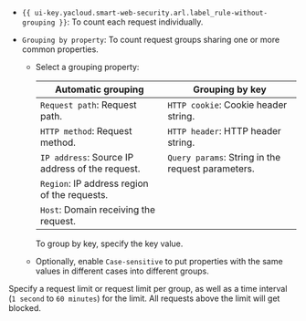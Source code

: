 * `{{ ui-key.yacloud.smart-web-security.arl.label_rule-without-grouping }}`: To count each request individually.
* `Grouping by property`: To count request groups sharing one or more common properties.

    * Select a grouping property:

        Automatic grouping | Grouping by key
        ---|---
        `Request path`: Request path. | `HTTP cookie`: Cookie header string.
        `HTTP method`: Request method. | `HTTP header`: HTTP header string.
        `IP address`: Source IP address of the request. | `Query params`: String in the request parameters.
        `Region`: IP address region of the requests. |
        `Host`: Domain receiving the request. |

        To group by key, specify the key value.

    * Optionally, enable `Case-sensitive` to put properties with the same values in different cases into different groups.

Specify a request limit or request limit per group, as well as a time interval (`1 second` to `60 minutes`) for the limit. All requests above the limit will get blocked.